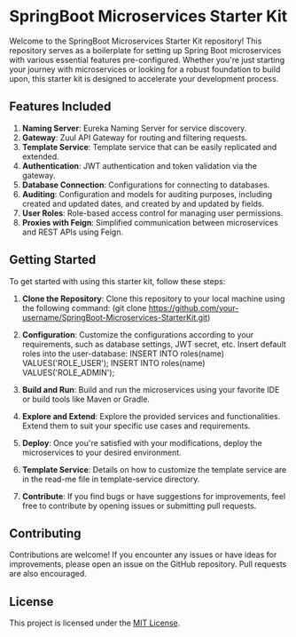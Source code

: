 # SpringBoot Microservices Starter Kit

Welcome to the SpringBoot Microservices Starter Kit repository! This repository serves as a boilerplate for setting up Spring Boot microservices with various essential features pre-configured. Whether you're just starting your journey with microservices or looking for a robust foundation to build upon, this starter kit is designed to accelerate your development process.

## Features Included

1. **Naming Server**: Eureka Naming Server for service discovery.
2. **Gateway**: Zuul API Gateway for routing and filtering requests.
3. **Template Service**: Template service that can be easily replicated and extended.
4. **Authentication**: JWT authentication and token validation via the gateway.
5. **Database Connection**: Configurations for connecting to databases.
6. **Auditing**: Configuration and models for auditing purposes, including created and updated dates, and created by and updated by fields.
7. **User Roles**: Role-based access control for managing user permissions.
8. **Proxies with Feign**: Simplified communication between microservices and REST APIs using Feign.

## Getting Started

To get started with using this starter kit, follow these steps:

1. **Clone the Repository**: Clone this repository to your local machine using the following command: (git clone https://github.com/your-username/SpringBoot-Microservices-StarterKit.git)
   
3. **Configuration**: Customize the configurations according to your requirements, such as database settings, JWT secret, etc.
   Insert default roles into the user-database:
   INSERT INTO roles(name) VALUES('ROLE_USER');
   INSERT INTO roles(name) VALUES('ROLE_ADMIN');

6. **Build and Run**: Build and run the microservices using your favorite IDE or build tools like Maven or Gradle.

7. **Explore and Extend**: Explore the provided services and functionalities. Extend them to suit your specific use cases and requirements.

8. **Deploy**: Once you're satisfied with your modifications, deploy the microservices to your desired environment.
   
9. **Template Service**: Details on how to customize the template service are in the read-me file in template-service directory.

10. **Contribute**: If you find bugs or have suggestions for improvements, feel free to contribute by opening issues or submitting pull requests.

## Contributing

Contributions are welcome! If you encounter any issues or have ideas for improvements, please open an issue on the GitHub repository. Pull requests are also encouraged.

## License

This project is licensed under the [MIT License](LICENSE).

